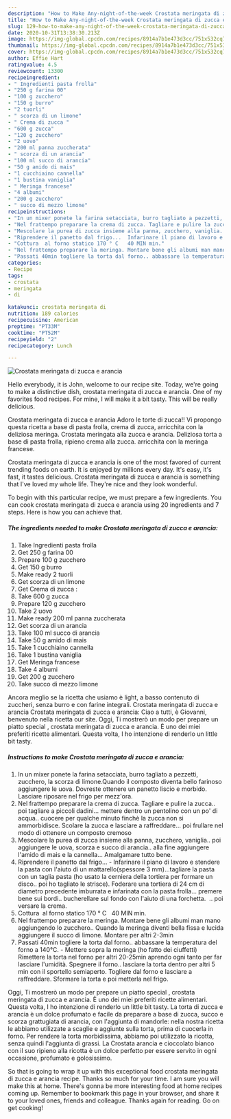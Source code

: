 ```yaml
---
description: "How to Make Any-night-of-the-week Crostata meringata di zucca e arancia"
title: "How to Make Any-night-of-the-week Crostata meringata di zucca e arancia"
slug: 129-how-to-make-any-night-of-the-week-crostata-meringata-di-zucca-e-arancia
date: 2020-10-31T13:38:30.213Z
image: https://img-global.cpcdn.com/recipes/8914a7b1e473d3cc/751x532cq70/crostata-meringata-di-zucca-e-arancia-recipe-main-photo.jpg
thumbnail: https://img-global.cpcdn.com/recipes/8914a7b1e473d3cc/751x532cq70/crostata-meringata-di-zucca-e-arancia-recipe-main-photo.jpg
cover: https://img-global.cpcdn.com/recipes/8914a7b1e473d3cc/751x532cq70/crostata-meringata-di-zucca-e-arancia-recipe-main-photo.jpg
author: Effie Hart
ratingvalue: 4.5
reviewcount: 13300
recipeingredient:
- " Ingredienti pasta frolla"
- "250 g farina 00"
- "100 g zucchero"
- "150 g burro"
- "2 tuorli"
- " scorza di un limone"
- " Crema di zucca "
- "600 g zucca"
- "120 g zucchero"
- "2 uovo"
- "200 ml panna zuccherata"
- " scorza di un arancia"
- "100 ml succo di arancia"
- "50 g amido di mais"
- "1 cucchiaino cannella"
- "1 bustina vaniglia"
- " Meringa francese"
- "4 albumi"
- "200 g zucchero"
- " succo di mezzo limone"
recipeinstructions:
- "In un mixer ponete la farina setacciata, burro tagliato a pezzetti, zucchero, la scorza di limone.Quando il composto diventa bello farinoso aggiungere le uova. Dovreste ottenere un panetto liscio e morbido. Lasciare riposare nel frigo per mezz&#39;ora."
- "Nel frattempo preparare la crema di zucca. Tagliare e pulire la zucca.. poi tagliare a piccoli dadini... mettere dentro un pentolino con un po&#39; di acqua.. cuocere per qualche minuto finchè la zucca non si ammorbidisce. Scolare la zucca e lasciare a raffreddare... poi frullare nel modo di ottenere un composto cremoso"
- "Mescolare la purea di zucca insieme alla panna, zucchero, vaniglia.. poi aggiungere le uova, scorza e succo di arancia.. alla fine aggiungere l&#39;amido di mais e la cannella... Amalgamare tutto bene."
- "Riprendere il panetto dal frigo...  Infarinare il piano di lavoro e stendere  la pasta con l&#39;aiuto di un mattarello(spessore 3 mm)...tagliare la pasta con un taglia pasta (ho usato la cerniera della tortiera per formare un disco.. poi ho tagliato le strisce). Foderare una tortiera di 24 cm di diametro precedente imburrata e infarinata con la pasta frolla... premere bene sui bordi.. bucherellare sul fondo con l&#39;aiuto di una forchetta.  .. poi versare la crema."
- "Cottura  al forno statico 170 ° C   40 MIN min."
- "Nel frattempo preparare la meringa. Montare bene gli albumi man mano aggiungendo lo zucchero.. Quando la meringa diventi bella fissa e lucida aggiungere il succo di limone. Montare per altri 2-3min"
- "Passati 40min togliere la torta dal forno.. abbassare la temperatura del forno a 140°C. Mettere sopra la meringa (ho fatto dei ciuffetti) Rimettere la torta nel forno per altri 20-25min aprendo ogni tanto per far lasciare l&#39;umidità. Spegnere il forno.. lasciare la torta dentro per altri 5 min con il sportello semiaperto. Togliere dal forno e lasciare a raffreddare. Sformare la torta e poi metterla nel frigo."
categories:
- Recipe
tags:
- crostata
- meringata
- di

katakunci: crostata meringata di 
nutrition: 189 calories
recipecuisine: American
preptime: "PT33M"
cooktime: "PT52M"
recipeyield: "2"
recipecategory: Lunch

---
```



![Crostata meringata di zucca e arancia](https://img-global.cpcdn.com/recipes/8914a7b1e473d3cc/751x532cq70/crostata-meringata-di-zucca-e-arancia-recipe-main-photo.jpg)

Hello everybody, it is John, welcome to our recipe site. Today, we're going to make a distinctive dish, crostata meringata di zucca e arancia. One of my favorites food recipes. For mine, I will make it a bit tasty. This will be really delicious.

Crostata meringata di zucca e arancia Adoro le torte di zucca!! Vi propongo questa ricetta a base di pasta frolla, crema di zucca, arricchita con la deliziosa meringa. Crostata meringata alla zucca e arancia. Deliziosa torta a base di pasta frolla, ripieno crema alla zucca. arricchita con la meringa francese.

Crostata meringata di zucca e arancia is one of the most favored of current trending foods on earth. It is enjoyed by millions every day. It's easy, it's fast, it tastes delicious. Crostata meringata di zucca e arancia is something that I've loved my whole life. They're nice and they look wonderful.


To begin with this particular recipe, we must prepare a few ingredients. You can cook crostata meringata di zucca e arancia using 20 ingredients and 7 steps. Here is how you can achieve that.

<!--inarticleads1-->

##### The ingredients needed to make Crostata meringata di zucca e arancia:

1. Take  Ingredienti pasta frolla
1. Get 250 g farina 00
1. Prepare 100 g zucchero
1. Get 150 g burro
1. Make ready 2 tuorli
1. Get  scorza di un limone
1. Get  Crema di zucca :
1. Take 600 g zucca
1. Prepare 120 g zucchero
1. Take 2 uovo
1. Make ready 200 ml panna zuccherata
1. Get  scorza di un arancia
1. Take 100 ml succo di arancia
1. Take 50 g amido di mais
1. Take 1 cucchiaino cannella
1. Take 1 bustina vaniglia
1. Get  Meringa francese
1. Take 4 albumi
1. Get 200 g zucchero
1. Take  succo di mezzo limone


Ancora meglio se la ricetta che usiamo è light, a basso contenuto di zuccheri, senza burro e con farine integrali. Crostata meringata di zucca e arancia Crostata meringata di zucca e arancia: Ciao a tutti, è Giovanni, benvenuto nella ricetta our site. Oggi, Ti mostrerò un modo per prepare un piatto special , crostata meringata di zucca e arancia. È uno dei miei preferiti ricette alimentari. Questa volta, I ho intenzione di renderlo un little bit tasty. 

<!--inarticleads2-->

##### Instructions to make Crostata meringata di zucca e arancia:

1. In un mixer ponete la farina setacciata, burro tagliato a pezzetti, zucchero, la scorza di limone.Quando il composto diventa bello farinoso aggiungere le uova. Dovreste ottenere un panetto liscio e morbido. Lasciare riposare nel frigo per mezz&#39;ora.
1. Nel frattempo preparare la crema di zucca. Tagliare e pulire la zucca.. poi tagliare a piccoli dadini... mettere dentro un pentolino con un po&#39; di acqua.. cuocere per qualche minuto finchè la zucca non si ammorbidisce. Scolare la zucca e lasciare a raffreddare... poi frullare nel modo di ottenere un composto cremoso
1. Mescolare la purea di zucca insieme alla panna, zucchero, vaniglia.. poi aggiungere le uova, scorza e succo di arancia.. alla fine aggiungere l&#39;amido di mais e la cannella... Amalgamare tutto bene.
1. Riprendere il panetto dal frigo...  - Infarinare il piano di lavoro e stendere  la pasta con l&#39;aiuto di un mattarello(spessore 3 mm)...tagliare la pasta con un taglia pasta (ho usato la cerniera della tortiera per formare un disco.. poi ho tagliato le strisce). Foderare una tortiera di 24 cm di diametro precedente imburrata e infarinata con la pasta frolla... premere bene sui bordi.. bucherellare sul fondo con l&#39;aiuto di una forchetta.  .. poi versare la crema.
1. Cottura  al forno statico 170 ° C   40 MIN min.
1. Nel frattempo preparare la meringa. Montare bene gli albumi man mano aggiungendo lo zucchero.. Quando la meringa diventi bella fissa e lucida aggiungere il succo di limone. Montare per altri 2-3min
1. Passati 40min togliere la torta dal forno.. abbassare la temperatura del forno a 140°C. - Mettere sopra la meringa (ho fatto dei ciuffetti) Rimettere la torta nel forno per altri 20-25min aprendo ogni tanto per far lasciare l&#39;umidità. Spegnere il forno.. lasciare la torta dentro per altri 5 min con il sportello semiaperto. Togliere dal forno e lasciare a raffreddare. Sformare la torta e poi metterla nel frigo.


Oggi, Ti mostrerò un modo per prepare un piatto special , crostata meringata di zucca e arancia. È uno dei miei preferiti ricette alimentari. Questa volta, I ho intenzione di renderlo un little bit tasty. La torta di zucca e arancia è un dolce profumato e facile da preparare a base di zucca, succo e scorza grattugiata di arancia, con l&#39;aggiunta di mandorle: nella nostra ricetta le abbiamo utilizzate a scaglie e aggiunte sulla torta, prima di cuocerla in forno. Per rendere la torta morbidissima, abbiamo poi utilizzato la ricotta, senza quindi l&#39;aggiunta di grassi. La Crostata arancia e cioccolato bianco con il suo ripieno alla ricotta è un dolce perfetto per essere servito in ogni occasione, profumato e golosissimo. 

So that is going to wrap it up with this exceptional food crostata meringata di zucca e arancia recipe. Thanks so much for your time. I am sure you will make this at home. There's gonna be more interesting food at home recipes coming up. Remember to bookmark this page in your browser, and share it to your loved ones, friends and colleague. Thanks again for reading. Go on get cooking!
